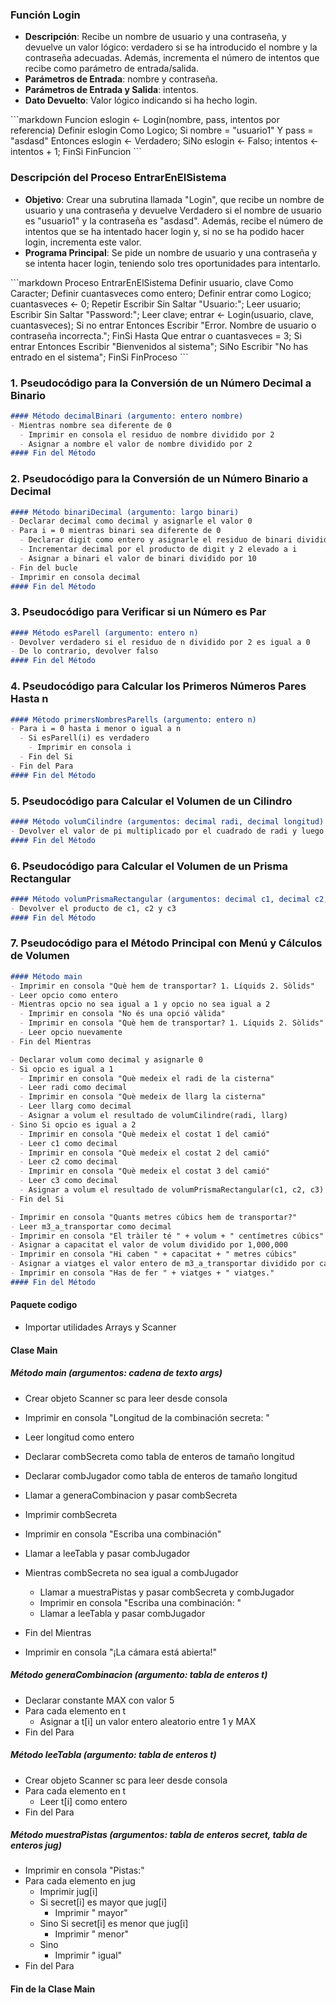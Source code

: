 
### Función Login
- **Descripción**: Recibe un nombre de usuario y una contraseña, y devuelve un valor lógico: verdadero si se ha introducido el nombre y la contraseña adecuadas. Además, incrementa el número de intentos que recibe como parámetro de entrada/salida.
- **Parámetros de Entrada**: nombre y contraseña.
- **Parámetros de Entrada y Salida**: intentos.
- **Dato Devuelto**: Valor lógico indicando si ha hecho login.

\```markdown
Funcion eslogin <- Login(nombre, pass, intentos por referencia)
    Definir eslogin Como Logico;
    Si nombre = "usuario1" Y pass = "asdasd" Entonces
        eslogin <- Verdadero;
    SiNo
        eslogin <- Falso;
        intentos <- intentos + 1;
    FinSi
FinFuncion
\```

### Descripción del Proceso EntrarEnElSistema
- **Objetivo**: Crear una subrutina llamada "Login", que recibe un nombre de usuario y una contraseña y devuelve Verdadero si el nombre de usuario es "usuario1" y la contraseña es "asdasd". Además, recibe el número de intentos que se ha intentado hacer login y, si no se ha podido hacer login, incrementa este valor.
- **Programa Principal**: Se pide un nombre de usuario y una contraseña y se intenta hacer login, teniendo solo tres oportunidades para intentarlo.

\```markdown
Proceso EntrarEnElSistema
    Definir usuario, clave Como Caracter;
    Definir cuantasveces como entero;
    Definir entrar como Logico;
    cuantasveces <- 0;
    Repetir
        Escribir Sin Saltar "Usuario:";
        Leer usuario;
        Escribir Sin Saltar "Password:";
        Leer clave;
        entrar <- Login(usuario, clave, cuantasveces);
        Si no entrar Entonces
            Escribir "Error. Nombre de usuario o contraseña incorrecta.";
        FinSi
    Hasta Que entrar o cuantasveces = 3;
    Si entrar Entonces
        Escribir "Bienvenidos al sistema";
    SiNo
        Escribir "No has entrado en el sistema";
    FinSi
FinProceso
\```

### 1. Pseudocódigo para la Conversión de un Número Decimal a Binario
```markdown
#### Método decimalBinari (argumento: entero nombre)
- Mientras nombre sea diferente de 0
  - Imprimir en consola el residuo de nombre dividido por 2
  - Asignar a nombre el valor de nombre dividido por 2
#### Fin del Método
```

### 2. Pseudocódigo para la Conversión de un Número Binario a Decimal
```markdown
#### Método binariDecimal (argumento: largo binari)
- Declarar decimal como decimal y asignarle el valor 0
- Para i = 0 mientras binari sea diferente de 0
  - Declarar digit como entero y asignarle el residuo de binari dividido por 10
  - Incrementar decimal por el producto de digit y 2 elevado a i
  - Asignar a binari el valor de binari dividido por 10
- Fin del bucle
- Imprimir en consola decimal
#### Fin del Método
```

### 3. Pseudocódigo para Verificar si un Número es Par
```markdown
#### Método esParell (argumento: entero n)
- Devolver verdadero si el residuo de n dividido por 2 es igual a 0
- De lo contrario, devolver falso
#### Fin del Método
```

### 4. Pseudocódigo para Calcular los Primeros Números Pares Hasta n
```markdown
#### Método primersNombresParells (argumento: entero n)
- Para i = 0 hasta i menor o igual a n
  - Si esParell(i) es verdadero
    - Imprimir en consola i
  - Fin del Si
- Fin del Para
#### Fin del Método
```

### 5. Pseudocódigo para Calcular el Volumen de un Cilindro
```markdown
#### Método volumCilindre (argumentos: decimal radi, decimal longitud)
- Devolver el valor de pi multiplicado por el cuadrado de radi y luego multiplicado por longitud
#### Fin del Método
```

### 6. Pseudocódigo para Calcular el Volumen de un Prisma Rectangular
```markdown
#### Método volumPrismaRectangular (argumentos: decimal c1, decimal c2, decimal c3)
- Devolver el producto de c1, c2 y c3
#### Fin del Método
```

### 7. Pseudocódigo para el Método Principal con Menú y Cálculos de Volumen
```markdown
#### Método main
- Imprimir en consola "Què hem de transportar? 1. Líquids 2. Sòlids"
- Leer opcio como entero
- Mientras opcio no sea igual a 1 y opcio no sea igual a 2
  - Imprimir en consola "No és una opció vàlida"
  - Imprimir en consola "Què hem de transportar? 1. Líquids 2. Sòlids"
  - Leer opcio nuevamente
- Fin del Mientras

- Declarar volum como decimal y asignarle 0
- Si opcio es igual a 1
  - Imprimir en consola "Què medeix el radi de la cisterna"
  - Leer radi como decimal
  - Imprimir en consola "Què medeix de llarg la cisterna"
  - Leer llarg como decimal
  - Asignar a volum el resultado de volumCilindre(radi, llarg)
- Sino Si opcio es igual a 2
  - Imprimir en consola "Què medeix el costat 1 del camió"
  - Leer c1 como decimal
  - Imprimir en consola "Què medeix el costat 2 del camió"
  - Leer c2 como decimal
  - Imprimir en consola "Què medeix el costat 3 del camió"
  - Leer c3 como decimal
  - Asignar a volum el resultado de volumPrismaRectangular(c1, c2, c3)
- Fin del Si

- Imprimir en consola "Quants metres cúbics hem de transportar?"
- Leer m3_a_transportar como decimal
- Imprimir en consola "El tràiler té " + volum + " centímetres cúbics"
- Asignar a capacitat el valor de volum dividido por 1,000,000
- Imprimir en consola "Hi caben " + capacitat + " metres cúbics"
- Asignar a viatges el valor entero de m3_a_transportar dividido por capacitat, incrementado en 1
- Imprimir en consola "Has de fer " + viatges + " viatges."
#### Fin del Método
```
#### Paquete codigo

- Importar utilidades Arrays y Scanner

#### Clase Main

##### Método main (argumentos: cadena de texto args)
- Crear objeto Scanner sc para leer desde consola
- Imprimir en consola "Longitud de la combinación secreta: "
- Leer longitud como entero
- Declarar combSecreta como tabla de enteros de tamaño longitud
- Declarar combJugador como tabla de enteros de tamaño longitud

- Llamar a generaCombinacion y pasar combSecreta
- Imprimir combSecreta
- Imprimir en consola "Escriba una combinación"
- Llamar a leeTabla y pasar combJugador

- Mientras combSecreta no sea igual a combJugador
  - Llamar a muestraPistas y pasar combSecreta y combJugador
  - Imprimir en consola "Escriba una combinación: "
  - Llamar a leeTabla y pasar combJugador
- Fin del Mientras

- Imprimir en consola "¡La cámara está abierta!"

##### Método generaCombinacion (argumento: tabla de enteros t)
- Declarar constante MAX con valor 5
- Para cada elemento en t
  - Asignar a t[i] un valor entero aleatorio entre 1 y MAX
- Fin del Para

##### Método leeTabla (argumento: tabla de enteros t)
- Crear objeto Scanner sc para leer desde consola
- Para cada elemento en t
  - Leer t[i] como entero
- Fin del Para

##### Método muestraPistas (argumentos: tabla de enteros secret, tabla de enteros jug)
- Imprimir en consola "Pistas:"
- Para cada elemento en jug
  - Imprimir jug[i]
  - Si secret[i] es mayor que jug[i]
    - Imprimir " mayor"
  - Sino Si secret[i] es menor que jug[i]
    - Imprimir " menor"
  - Sino
    - Imprimir " igual"
- Fin del Para

#### Fin de la Clase Main
